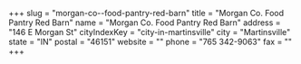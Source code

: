 +++
slug = "morgan-co--food-pantry-red-barn"
title = "Morgan Co. Food Pantry Red Barn"
name = "Morgan Co. Food Pantry Red Barn"
address = "146 E Morgan St"
cityIndexKey = "city-in-martinsville"
city = "Martinsville"
state = "IN"
postal = "46151"
website = ""
phone = "765 342-9063"
fax = ""
+++
